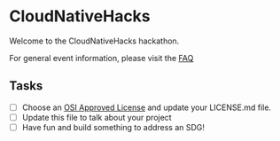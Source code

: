 # CloudNativeHacks

Welcome to the CloudNativeHacks hackathon.

For general event information, please visit the [FAQ](https://events.linuxfoundation.org/kubecon-cloudnativecon-europe/cloudnativehacks-faq) 

## Tasks

- [ ] Choose an [OSI Approved License](https://opensource.org/licenses) and update your LICENSE.md file.
- [ ] Update this file to talk about your project
- [ ] Have fun and build something to address an SDG!
